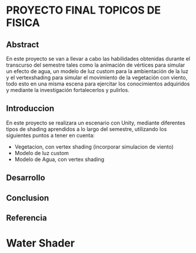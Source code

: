 # PROYECTO FINAL TOPICOS DE FISICA

Abstract
-------------------------------------------
En este proyecto se van a llevar a cabo las habilidades obtenidas durante el transcurso del semestre tales como la animación de vértices para simular un efecto de agua, un modelo de luz custom para la ambientación de la luz y el vertexshading para simular el movimiento de la vegetación con viento, todo esto en una misma escena para ejercitar los conocimientos adquiridos y mediante la investigación fortalecerlos y pulirlos.


Introduccion 
---------------------------------------------
En este proyecto se realizara un escenario con Unity, mediante diferentes tipos de shading aprendidos a lo largo del semestre, utilizando los siguientes puntos a tener en cuenta:

- Vegetacion, con vertex shading (incorporar simulacion de viento)
- Modelo de luz custom
- Modelo de Agua, con vertex shading


Desarrollo
----------------------------------------------





Conclusion
-------------------------------------------------

Referencia
-------------------------------------------------
# Water Shader
